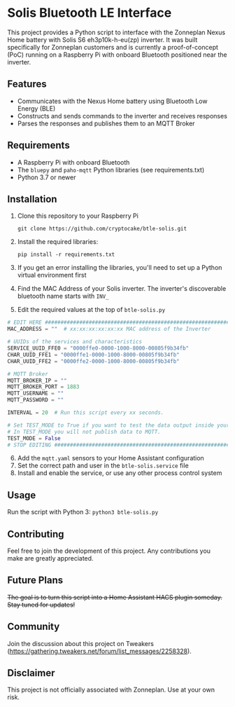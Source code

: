 # Solis Bluetooth LE Interface

This project provides a Python script to interface with the Zonneplan Nexus Home battery with Solis S6 eh3p10k-h-eu(zp) inverter. It was built specifically for Zonneplan customers and is currently a proof-of-concept (PoC) running on a Raspberry Pi with onboard Bluetooth positioned near the inverter.

## Features

- Communicates with the Nexus Home battery using Bluetooth Low Energy (BLE)
- Constructs and sends commands to the inverter and receives responses
- Parses the responses and publishes them to an MQTT Broker

## Requirements

- A Raspberry Pi with onboard Bluetooth
- The `bluepy` and `paho-mqtt` Python libraries (see requirements.txt)
- Python 3.7 or newer

## Installation

1. Clone this repository to your Raspberry Pi
   
   `git clone https://github.com/cryptocake/btle-solis.git`
2. Install the required libraries: 
    
    `pip install -r requirements.txt`
3. If you get an error installing the libraries, you'll need to set up a Python virtual environment first
4. Find the MAC Address of your Solis inverter. The inverter's discoverable bluetooth name starts with `INV_`
5. Edit the required values at the top of `btle-solis.py`
```python
# EDIT HERE ############################################################################
MAC_ADDRESS = ""  # xx:xx:xx:xx:xx:xx MAC address of the Inverter

# UUIDs of the services and characteristics
SERVICE_UUID_FFE0 = "0000ffe0-0000-1000-8000-00805f9b34fb"
CHAR_UUID_FFE1 = "0000ffe1-0000-1000-8000-00805f9b34fb"
CHAR_UUID_FFE2 = "0000ffe2-0000-1000-8000-00805f9b34fb"

# MQTT Broker
MQTT_BROKER_IP = ""
MQTT_BROKER_PORT = 1883
MQTT_USERNAME = ""
MQTT_PASSWORD = ""

INTERVAL = 20  # Run this script every xx seconds.

# Set TEST_MODE to True if you want to test the data output inside your terminal first.
# In TEST_MODE you will not publish data to MQTT.
TEST_MODE = False
# STOP EDITING #########################################################################
```
6. Add the `mqtt.yaml` sensors to your Home Assistant configuration
7. Set the correct path and user in the `btle-solis.service` file
8. Install and enable the service, or use any other process control system

## Usage

Run the script with Python 3: `python3 btle-solis.py`

## Contributing

Feel free to join the development of this project. Any contributions you make are greatly appreciated.

## Future Plans

~~The goal is to turn this script into a Home Assistant HACS plugin someday. Stay tuned for updates!~~

## Community

Join the discussion about this project on Tweakers (https://gathering.tweakers.net/forum/list_messages/2258328).

## Disclaimer

This project is not officially associated with Zonneplan. Use at your own risk.
